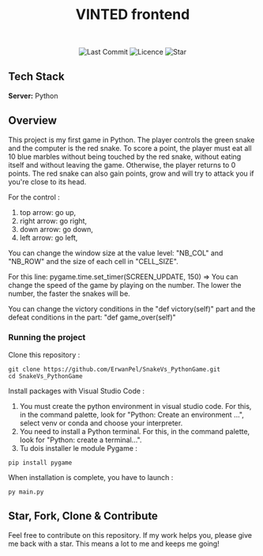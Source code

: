 <h2 align="center">

</h2>

<h1 align="center">
VINTED frontend

</h1>

</br>

<p align="center">
	<img alt="Last Commit" src="https://img.shields.io/github/last-commit/ErwanPel/SnakeVs_PythonGame.svg?style=flat-square">
	<img alt="Licence" src="https://img.shields.io/github/license/ErwanPel/SnakeVs_PythonGame.svg?style=flat-square">
	<img alt="Star" src="https://img.shields.io/badge/you%20like%20%3F-STAR%20ME-blue.svg?style=flat-square">
</p>



## Tech Stack



**Server:** Python


## Overview

This project is my first game in Python. The player controls the green snake and the computer is the red snake. To score a point, the player must eat all 10 blue marbles without being touched by the red snake, without eating itself and without leaving the game. Otherwise, the player returns to 0 points. The red snake can also gain points, grow and will try to attack you if you're close to its head.

For the control :

1) top arrow: go up,
2) right arrow: go right,
3) down arrow: go down,
4) left arrow: go left,

You can change the window size at the value level: "NB_COL" and "NB_ROW" and the size of each cell in "CELL_SIZE". 

For this line: pygame.time.set_timer(SCREEN_UPDATE, 150) => You can change the speed of the game by playing on the number. The lower the number, the faster the snakes will be. 

You can change the victory conditions in the "def victory(self)" part and the defeat conditions in the part: "def game_over(self)"

### Running the project

Clone this repository :

```
git clone https://github.com/ErwanPel/SnakeVs_PythonGame.git
cd SnakeVs_PythonGame
```

Install packages with Visual Studio Code :

1) You must create the python environment in visual studio code. For this, in the command palette, look for "Python: Create an environment ...", select venv or conda and choose your interpreter.
2) You need to install a Python terminal. For this, in the command palette, look for "Python: create a terminal...".
3) Tu dois installer le module Pygame :

```
pip install pygame

```

When installation is complete, you have to launch  :

```
py main.py

```



## Star, Fork, Clone & Contribute

Feel free to contribute on this repository. If my work helps you, please give me back with a star. This means a lot to me and keeps me going!
